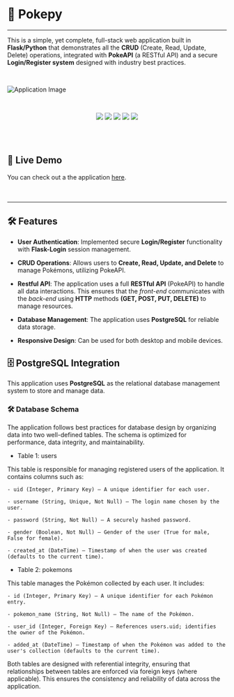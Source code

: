 # 👾 Pokepy
---

This is a simple, yet complete, full-stack web application built in **Flask/Python** that demonstrates all the **CRUD** (Create, Read, Update, Delete) operations, integrated with **PokeAPI** (a RESTful API) and a secure **Login/Register system** designed with industry best practices.

<br>

![Application Image](https://i.imgur.com/1cpg5jh.png)

<br>

<p align="center"> <img src="https://img.shields.io/badge/Python-3776AB?style=for-the-badge&logo=python&logoColor=white" /> <img src="https://img.shields.io/badge/JavaScript-F7DF1E?style=for-the-badge&logo=javascript&logoColor=black" />  <img src="https://img.shields.io/badge/Flask-000000?style=for-the-badge&logo=flask&logoColor=white" /> <img src="https://img.shields.io/badge/PostgreSQL-316192?style=for-the-badge&logo=postgresql&logoColor=white" /> <img src="https://img.shields.io/badge/Railway-000000?style=for-the-badge&logo=railway&logoColor=white" /> </p>

<br>
<br>

## 🚀 Live Demo

You can check out a the application [here](https://pokepy-crud-production.up.railway.app/).
<br>
<br>
<br>

----

## 🛠️ Features

- **User Authentication**: Implemented secure **Login/Register** functionality with **Flask-Login** session management.

- **CRUD Operations**: Allows users to **Create, Read, Update, and Delete** to manage Pokémons, utilizing PokeAPI.

- **Restful API**:  The application uses a full **RESTful API** (PokeAPI) to handle all data interactions. This ensures that the *front-end* communicates with the *back-end* using **HTTP** methods **(GET, POST, PUT, DELETE)** to manage resources.

- **Database Management**: The application uses **PostgreSQL** for reliable data storage.

- **Responsive Design**: Can be used for both desktop and mobile devices.


## 🗄️ PostgreSQL Integration

This application uses **PostgreSQL** as the relational database management system to store and manage data.

### 🛠️ Database Schema

The application follows best practices for database design by organizing data into two well-defined tables. The schema is optimized for performance, data integrity, and maintainability.

- Table 1: users

This table is responsible for managing registered users of the application. It contains columns such as:

    - uid (Integer, Primary Key) — A unique identifier for each user.

    - username (String, Unique, Not Null) — The login name chosen by the user.

    - password (String, Not Null) — A securely hashed password.

    - gender (Boolean, Not Null) — Gender of the user (True for male, False for female).

    - created_at (DateTime) — Timestamp of when the user was created (defaults to the current time).

- Table 2: pokemons

This table manages the Pokémon collected by each user. It includes:

    - id (Integer, Primary Key) — A unique identifier for each Pokémon entry.

    - pokemon_name (String, Not Null) — The name of the Pokémon.

    - user_id (Integer, Foreign Key) — References users.uid; identifies the owner of the Pokémon.

    - added_at (DateTime) — Timestamp of when the Pokémon was added to the user's collection (defaults to the current time).

Both tables are designed with referential integrity, ensuring that relationships between tables are enforced via foreign keys (where applicable). This ensures the consistency and reliability of data across the application.
<br>
<br>
<br>